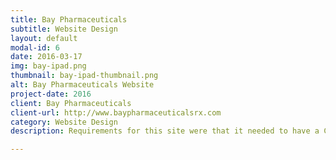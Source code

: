 ```yaml
---
title: Bay Pharmaceuticals
subtitle: Website Design
layout: default
modal-id: 6
date: 2016-03-17
img: bay-ipad.png
thumbnail: bay-ipad-thumbnail.png
alt: Bay Pharmaceuticals Website
project-date: 2016
client: Bay Pharmaceuticals
client-url: http://www.baypharmaceuticalsrx.com
category: Website Design
description: Requirements for this site were that it needed to have a CMS so the client could log in and update customer data, customers need to log in and view their selected drug compliance data as well as purchase history.  This site developed using Joomla!

---
```

